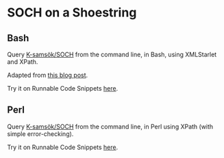 # SOCH on a Shoestring

## Bash
Query [K-samsök/SOCH](http://www.ksamsok.se) from the command line, in Bash, using XMLStarlet and XPath.

Adapted from [this blog post](http://www.ksamsok.se/2009/06/29/gastblogg-k-samsok-pa-17-rader-kod/).

Try it on Runnable Code Snippets [here](http://code.runnable.com/U5b564VZXKc_Kwm8/soch-on-a-shoestring-bash-for-xpath-k-samsök-and-shell).

## Perl
Query [K-samsök/SOCH](http://www.ksamsok.se) from the command line, in Perl using XPath (with simple error-checking).

Try it on Runnable Code Snippets [here](http://code.runnable.com/U5b6MGAzSgJD65Ko/soch-on-a-shoestring-perl-for-xpath-and-k-samsök).
